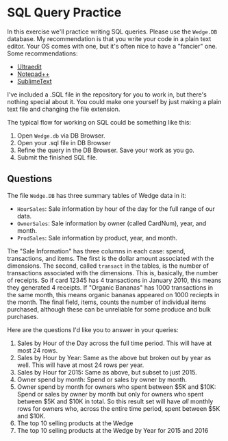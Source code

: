 # SQL Query Practice

In this exercise we'll practice writing SQL queries. Please use the `Wedge.DB` database. 
My recommendation is that you write your code in a plain text editor. Your OS comes with
one, but it's often nice to have a "fancier" one. Some recommendations: 

* [Ultraedit](https://www.ultraedit.com/)
* [Notepad++](https://notepad-plus-plus.org/downloads/)
* [SublimeText](https://www.sublimetext.com/)

I've included a .SQL file in the repository for you to work in, but there's nothing special
about it. You could make one yourself by just making a plain text file and changing the file
extension. 

The typical flow for working on SQL could be something like this: 

1. Open `Wedge.db` via DB Browser.
1. Open your .sql file in DB Browser
1. Refine the query in the DB Browser. Save your work as you go. 
1. Submit the finished SQL file. 

## Questions

The file `Wedge.DB` has three summary tables of Wedge data in it: 

* `HourSales`: Sale information by hour of the day for the full range of our data. 
* `OwnerSales`: Sale information by owner (called CardNum), year, and month.
* `ProdSales`: Sale information by product, year, and month. 

The "Sale Information" has three columns in each case: spend, transactions, and 
items. The first is the dollar amount associated with the dimensions. The second,
called `transact` in the tables, is the number of transactions associated with the
dimensions. This is, basically, the number of receipts. So if card 12345 has 4 transactions
in January 2010, this means they generated 4 receipts. If "Organic Bananas" has 1000
transactions in the same month, this means organic bananas appeared on 1000 reciepts in the 
month. The final field, items, counts the number of individual items purchased, although
these can be unreliable for some produce and bulk purchases. 

Here are the questions I'd like you to answer in your queries: 

1. Sales by Hour of the Day across the full time period. This will have at most 24 rows.
1. Sales by Hour by Year: Same as the above but broken out by year as well. This will have at most 24 rows per year.
1. Sales by Hour for 2015: Same as above, but subset to just 2015. 
1. Owner spend by month: Spend or sales by owner by month.
1. Owner spend by month for owners who spent between $5K and $10K: Spend or sales by owner by month but only for owners who spent between $5K and $10K in total. So this result set will have _all_ monthly rows for owners who, across the entire time period, spent between $5K and $10K. 
1. The top 10 selling products at the Wedge
1. The top 10 selling products at the Wedge by Year for 2015 and 2016

